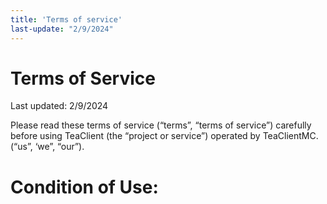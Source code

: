 ```yaml
---
title: 'Terms of service'
last-update: "2/9/2024"
---
```



# Terms of Service 

Last updated: 2/9/2024

Please read these terms of service (“terms”, “terms of service”) carefully before using TeaClient (the “project or service”) operated by TeaClientMC. (“us”, ‘we”, “our”).



# Condition of Use:




